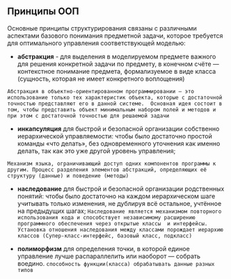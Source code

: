 ## Принципы ООП

Основные принципы структурирования связаны с различными аспектами базового понимания предметной задачи, которое требуется для оптимального управления соответствующей моделью:


* __абстракция__ - для выделения в моделируемом предмете важного для решения конкретной задачи по предмету, в конечном счёте — контекстное понимание предмета, формализуемое в виде класса (сущность, которая не имеет конкретного воплощения)

`Абстракция в объектно-ориентированном программировании — это использование только тех характеристик объекта, которые с достаточной точностью представляют его в данной системе. 
Основная идея состоит в том, чтобы представить объект минимальным набором полей и методов и при этом с достаточной точностью для решаемой задачи
`

* __инкапсуляция__ для быстрой и безопасной организации собственно иерархической управляемости: чтобы было достаточно простой команды «что делать», без одновременного уточнения как именно делать, так как это уже другой уровень управления;

`
Механизм языка, ограничивающий доступ одних компонентов программы к другим. Процесс разделения элементов абстракций, определяющих её структуру (данные) и поведение (методы)
`

* __наследование__ для быстрой и безопасной организации родственных понятий: чтобы было достаточно на каждом иерархическом шаге учитывать только изменения, не дублируя всё остальное, учтённое на предыдущих шагах;
`
Наследование является механизмом повторного использования кода и способствует независимому расширению программного обеспечения через открытые классы  и интерфейсы. 
Установка отношения наследования между классами порождает иерархию классов (Супер-класс-интерфейс, базовый класс, подкласс)
`

* __полиморфизм__ для определения точки, в которой единое управление лучше распараллелить или наоборот — собрать воедино.
`
способность функции(класса) обрабатывать данные разных типов
`